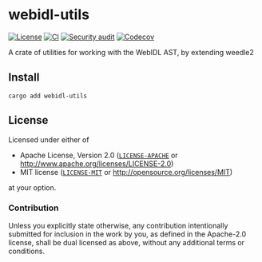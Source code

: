 # webidl-utils

[![License](https://img.shields.io/badge/License-MIT%20%26%20Apache%202.0-blue?style=flat-square)](#license)
[![CI](https://img.shields.io/github/deployments/neoncitylights/webidl-utils/github-pages?label=deploy&style=flat-square)](https://github.com/neoncitylights/webidl-utils/actions/workflows/main.yml)
[![Security audit](https://img.shields.io/github/actions/workflow/status/neoncitylights/webidl-utils/.github/workflows/main.yml?style=flat-square)](https://github.com/neoncitylights/webidl-utils/actions/workflows/security-audit.yml)
[![Codecov](https://img.shields.io/codecov/c/github/neoncitylights/webidl-utils?style=flat-square&logo=codecov&logoColor=%23fff)](https://codecov.io/gh/neoncitylights/webidl-utils)

A crate of utilities for working with the WebIDL AST, by extending weedle2

## Install

```shell
cargo add webidl-utils
```

## License

Licensed under either of

- Apache License, Version 2.0 ([`LICENSE-APACHE`](LICENSE-APACHE) or <http://www.apache.org/licenses/LICENSE-2.0>)
- MIT license ([`LICENSE-MIT`](LICENSE-MIT) or <http://opensource.org/licenses/MIT>)

at your option.

### Contribution

Unless you explicitly state otherwise, any contribution intentionally submitted for inclusion in the work by you, as defined in the Apache-2.0 license, shall be dual licensed as above, without any additional terms or conditions.
